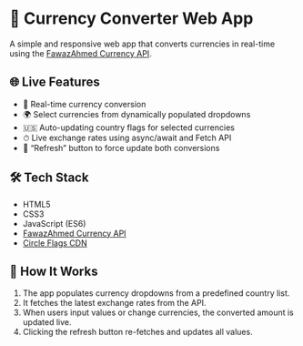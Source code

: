 # 💱 Currency Converter Web App

A simple and responsive web app that converts currencies in real-time using the [FawazAhmed Currency API](https://github.com/fawazahmed0/currency-api).

## 🌐 Live Features

- 🔄 Real-time currency conversion
- 🌍 Select currencies from dynamically populated dropdowns
- 🇺🇸 Auto-updating country flags for selected currencies
- ⏱ Live exchange rates using async/await and Fetch API
- 🔁 “Refresh” button to force update both conversions

## 🛠 Tech Stack

- HTML5
- CSS3
- JavaScript (ES6)
- [FawazAhmed Currency API](https://github.com/fawazahmed0/currency-api)
- [Circle Flags CDN](https://hatscripts.github.io/circle-flags/)

## 🚀 How It Works

1. The app populates currency dropdowns from a predefined country list.
2. It fetches the latest exchange rates from the API.
3. When users input values or change currencies, the converted amount is updated live.
4. Clicking the refresh button re-fetches and updates all values.




